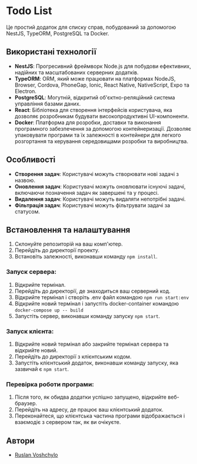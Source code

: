 # Todo List

Це простий додаток для списку справ, побудований за допомогою NestJS, TypeORM, PostgreSQL та Docker.

## Використані технології
- **NestJS**: Прогресивний фреймворк Node.js для побудови ефективних, надійних та масштабованих серверних додатків.
- **TypeORM**: ORM, який може працювати на платформах NodeJS, Browser, Cordova, PhoneGap, Ionic, React Native, NativeScript, Expo та Electron.
- **PostgreSQL**: Могутній, відкритий об'єктно-реляційний система управління базами даних.
- **React**: Бібліотека для створення інтерфейсів користувача, яка дозволяє розробникам будувати високопродуктивні UI-компоненти.
- **Docker**: Платформа для розробки, доставки та виконання програмного забезпечення за допомогою контейнеризації. Дозволяє упаковувати програми та їх залежності в контейнери для легкого розгортання та керування середовищами розробки та виробництва.

## Особливості
- **Створення задач**: Користувачі можуть створювати нові задачі з назвою.
- **Оновлення задач**: Користувачі можуть оновлювати існуючі задачі, включаючи позначення задач як завершені та у процесі.
- **Видалення задач**: Користувачі можуть видаляти непотрібні задачі.
- **Фільтрація задач**: Користувачі можуть фільтрувати задачі за статусом.

## Встановлення та налаштування
1. Склонуйте репозиторій на ваш комп'ютер.
2. Перейдіть до директорії проекту.
3. Встановіть залежності, виконавши команду `npm install`.

### Запуск сервера:

1. Відкрийте термінал.
2. Перейдіть до директорії, де знаходиться ваш серверний код.
3. Відкрийте термінал і створіть .env файл командою `npm run start:env`
4. Відкрийте новий термінал і запустіть docker-container командою `docker-compose up -- build`
5. Запустіть сервер, виконавши команду запуску `npm start`.

### Запуск клієнта:

1. Відкрийте новий термінал або закрийте термінал сервера та відкрийте новий.
2. Перейдіть до директорії з клієнтським кодом.
3. Запустіть клієнтський додаток, виконавши команду запуску, яка зазвичай є `npm start`.

### Перевірка роботи програми:

1. Після того, як обидва додатки успішно запущено, відкрийте веб-браузер.
2. Перейдіть на адресу, де працює ваш клієнтський додаток.
3. Переконайтеся, що клієнтська частина програми відображається і взаємодіє з сервером так, як ви очікуєте.

## Автори
- [Ruslan Voshchylo](https://github.com/rvoshchylo)
